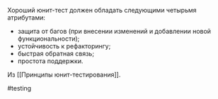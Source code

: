 Хороший юнит-тест должен обладать следующими четырьмя атрибутами:
- защита от багов (при внесении изменений и добавлении новой функциональности);
- устойчивость к рефакторингу;
- быстрая обратная связь;
- простота поддержки.

Из [[Принципы юнит-тестирования]].

#testing